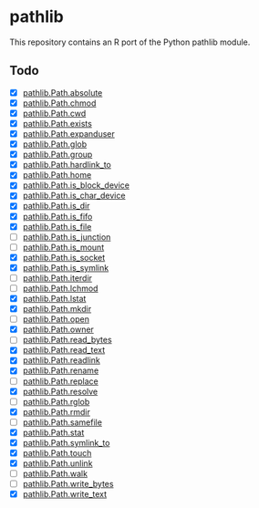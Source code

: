 # pathlib

This repository contains an R port of the Python pathlib module.

## Todo

- [x] [pathlib.Path.absolute](https://docs.python.org/3/library/pathlib.html#pathlib.Path.absolute)
- [x] [pathlib.Path.chmod](https://docs.python.org/3/library/pathlib.html#pathlib.Path.chmod)
- [x] [pathlib.Path.cwd](https://docs.python.org/3/library/pathlib.html#pathlib.Path.cwd)
- [x] [pathlib.Path.exists](https://docs.python.org/3/library/pathlib.html#pathlib.Path.exists)
- [x] [pathlib.Path.expanduser](https://docs.python.org/3/library/pathlib.html#pathlib.Path.expanduser)
- [x] [pathlib.Path.glob](https://docs.python.org/3/library/pathlib.html#pathlib.Path.glob)
- [x] [pathlib.Path.group](https://docs.python.org/3/library/pathlib.html#pathlib.Path.group)
- [x] [pathlib.Path.hardlink_to](https://docs.python.org/3/library/pathlib.html#pathlib.Path.hardlink_to)
- [x] [pathlib.Path.home](https://docs.python.org/3/library/pathlib.html#pathlib.Path.home)
- [x] [pathlib.Path.is_block_device](https://docs.python.org/3/library/pathlib.html#pathlib.Path.is_block_device)
- [x] [pathlib.Path.is_char_device](https://docs.python.org/3/library/pathlib.html#pathlib.Path.is_char_device)
- [x] [pathlib.Path.is_dir](https://docs.python.org/3/library/pathlib.html#pathlib.Path.is_dir)
- [x] [pathlib.Path.is_fifo](https://docs.python.org/3/library/pathlib.html#pathlib.Path.is_fifo)
- [x] [pathlib.Path.is_file](https://docs.python.org/3/library/pathlib.html#pathlib.Path.is_file)
- [ ] [pathlib.Path.is_junction](https://docs.python.org/3/library/pathlib.html#pathlib.Path.is_junction)
- [ ] [pathlib.Path.is_mount](https://docs.python.org/3/library/pathlib.html#pathlib.Path.is_mount)
- [x] [pathlib.Path.is_socket](https://docs.python.org/3/library/pathlib.html#pathlib.Path.is_socket)
- [x] [pathlib.Path.is_symlink](https://docs.python.org/3/library/pathlib.html#pathlib.Path.is_symlink)
- [ ] [pathlib.Path.iterdir](https://docs.python.org/3/library/pathlib.html#pathlib.Path.iterdir)
- [ ] [pathlib.Path.lchmod](https://docs.python.org/3/library/pathlib.html#pathlib.Path.lchmod)
- [x] [pathlib.Path.lstat](https://docs.python.org/3/library/pathlib.html#pathlib.Path.lstat)
- [x] [pathlib.Path.mkdir](https://docs.python.org/3/library/pathlib.html#pathlib.Path.mkdir)
- [ ] [pathlib.Path.open](https://docs.python.org/3/library/pathlib.html#pathlib.Path.open)
- [x] [pathlib.Path.owner](https://docs.python.org/3/library/pathlib.html#pathlib.Path.owner)
- [ ] [pathlib.Path.read_bytes](https://docs.python.org/3/library/pathlib.html#pathlib.Path.read_bytes)
- [x] [pathlib.Path.read_text](https://docs.python.org/3/library/pathlib.html#pathlib.Path.read_text)
- [x] [pathlib.Path.readlink](https://docs.python.org/3/library/pathlib.html#pathlib.Path.readlink)
- [x] [pathlib.Path.rename](https://docs.python.org/3/library/pathlib.html#pathlib.Path.rename)
- [ ] [pathlib.Path.replace](https://docs.python.org/3/library/pathlib.html#pathlib.Path.replace)
- [x] [pathlib.Path.resolve](https://docs.python.org/3/library/pathlib.html#pathlib.Path.resolve)
- [ ] [pathlib.Path.rglob](https://docs.python.org/3/library/pathlib.html#pathlib.Path.rglob)
- [x] [pathlib.Path.rmdir](https://docs.python.org/3/library/pathlib.html#pathlib.Path.rmdir)
- [ ] [pathlib.Path.samefile](https://docs.python.org/3/library/pathlib.html#pathlib.Path.samefile)
- [x] [pathlib.Path.stat](https://docs.python.org/3/library/pathlib.html#pathlib.Path.stat)
- [x] [pathlib.Path.symlink_to](https://docs.python.org/3/library/pathlib.html#pathlib.Path.symlink_to)
- [x] [pathlib.Path.touch](https://docs.python.org/3/library/pathlib.html#pathlib.Path.touch)
- [x] [pathlib.Path.unlink](https://docs.python.org/3/library/pathlib.html#pathlib.Path.unlink)
- [ ] [pathlib.Path.walk](https://docs.python.org/3/library/pathlib.html#pathlib.Path.walk)
- [ ] [pathlib.Path.write_bytes](https://docs.python.org/3/library/pathlib.html#pathlib.Path.write_bytes)
- [x] [pathlib.Path.write_text](https://docs.python.org/3/library/pathlib.html#pathlib.Path.write_text)

